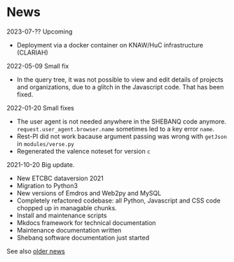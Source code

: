 # News

2023-07-?? Upcoming

*   Deployment via a docker container on KNAW/HuC infrastructure (CLARIAH)

2022-05-09 Small fix

*   In the query tree, it was not possible to view and edit details of projects 
    and organizations, due to a glitch in the Javascript code. That has been fixed.

2022-01-20 Small fixes

*   The user agent is not needed anywhere in the SHEBANQ code anymore.
    `request.user_agent.browser.name` sometimes led to a key error `name`.
*   Rest-PI did not work bacause argument passing was wrong with `getJson` in `modules/verse.py`
*   Regenerated the valence noteset for version `c`

2021-10-20 Big update.

*   New ETCBC dataversion 2021
*   Migration to Python3
*   New versions of Emdros and Web2py and MySQL
*   Completely refactored codebase: all Python, Javascript and CSS code
    chopped up in managable chunks.
*   Install and maintenance scripts
*   Mkdocs framework for technical documentation
*   Maintenance documentation written
*   Shebanq software documentation just started

See also [older news](https://github.com/ETCBC/shebanq/wiki/Changes)


